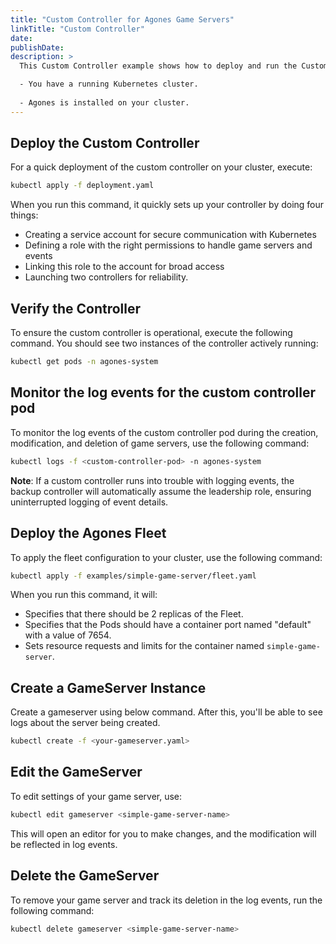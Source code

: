 ```yaml
---
title: "Custom Controller for Agones Game Servers"
linkTitle: "Custom Controller"
date:
publishDate:
description: >
  This Custom Controller example shows how to deploy and run the Custom Controller example on Agones, a tool to monitor the running dedicated game servers on Kubernetes. Prior to beginning, ensure the following prerequisites are met:

  - You have a running Kubernetes cluster.
  
  - Agones is installed on your cluster.
---
```


## Deploy the Custom Controller

For a quick deployment of the custom controller on your cluster, execute:

```bash
kubectl apply -f deployment.yaml
```

When you run this command, it quickly sets up your controller by doing four things: 
 - Creating a service account for secure communication with Kubernetes
 - Defining a role with the right permissions to handle game servers and events
 - Linking this role to the account for broad access
 - Launching two controllers for reliability.

## Verify the Controller

To ensure the custom controller is operational, execute the following command. You should see two instances of the controller actively running:

```bash
kubectl get pods -n agones-system
```

## Monitor the log events for the custom controller pod

To monitor the log events of the custom controller pod during the creation, modification, and deletion of game servers, use the following command:

```bash
kubectl logs -f <custom-controller-pod> -n agones-system
```

**Note**: If a custom controller runs into trouble with logging events, the backup controller will automatically assume the leadership role, ensuring uninterrupted logging of event details.

## Deploy the Agones Fleet

To apply the fleet configuration to your cluster, use the following command:

```bash
kubectl apply -f examples/simple-game-server/fleet.yaml
```

When you run this command, it will:
- Specifies that there should be 2 replicas of the Fleet.
- Specifies that the Pods should have a container port named "default" with a value of 7654.
- Sets resource requests and limits for the container named `simple-game-server`.

## Create a GameServer Instance

Create a gameserver using below command. After this, you'll be able to see logs about the server being created.

```bash
kubectl create -f <your-gameserver.yaml>
```

## Edit the GameServer

To edit settings of your game server, use:

```bash
kubectl edit gameserver <simple-game-server-name> 
```

This will open an editor for you to make changes, and the modification will be reflected in log events.


## Delete the GameServer

To remove your game server and track its deletion in the log events, run the following command:

```bash
kubectl delete gameserver <simple-game-server-name>
```
